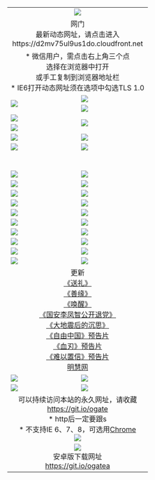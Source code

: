 ﻿<table>
  <tr></tr>
  <tr><td colspan=2 align=center><img src="https://cloud.githubusercontent.com/assets/11880933/13434984/f430fae2-e012-11e5-814f-c2df1e82b247.jpg" /></td></tr>
  <tr><td colspan=2 align=center>网门<br>最新动态网址，请点击进入
<br>https://d2mv75ul9us1do.cloudfront.net
    </td>
  </tr>
  <tr>
    <td colspan=2 align=center>* 微信用户，需点击右上角三个点<br>选择在浏览器中打开<br>或手工复制到浏览器地址栏
    <br>* IE6打开动态网址须在选项中勾选TLS 1.0</td>
  </tr>
  <tr>
    <td rowspan=2><a href="https://d2mv75ul9us1do.cloudfront.net/ogUP.aspx?name=11DKC.mp4&list=11DKC" target="_blank"><img src="https://d2mv75ul9us1do.cloudfront.net/Up/11DKC1.jpg" /></a></td> 
    <td><div><a href="https://d2mv75ul9us1do.cloudfront.net/ogUP.aspx?name=LRWS.mp4&list=LRWS" target="_blank"><img src="https://d2mv75ul9us1do.cloudfront.net/Up/LRWS.jpg" /></a></td>
   </tr>
  <tr>
    <td><a href="https://d2mv75ul9us1do.cloudfront.net/ogNiceVedio.aspx" target="_blank"><img src="https://d2mv75ul9us1do.cloudfront.net/Up/11TGKDY.jpg" /></a></td>
  </tr>
  <tr>
    <td><a href="https://d2mv75ul9us1do.cloudfront.net/ogUP.aspx?name=JQR.mp4&count=2" target="_blank"><img src="https://d2mv75ul9us1do.cloudfront.net/Up/JQR.jpg" /></a></td>   
    <td rowspan=2><a href="https://d2mv75ul9us1do.cloudfront.net/ogUP.aspx?name=JP.mp4&count=9" target="_blank"><img src="https://d2mv75ul9us1do.cloudfront.net/Up/JP.jpg" /></td>
  </tr>
  <tr>
    <td><a href="https://d2mv75ul9us1do.cloudfront.net/ogUP.aspx?name=WH.mp4" target="_blank"><img src="https://d2mv75ul9us1do.cloudfront.net/Up/WH.jpg" /></a></td>
  </tr>
  <tr>
    <td><a href="https://d2mv75ul9us1do.cloudfront.net/ogUP.aspx?name=SSZJ.mp4&list=SSZJ" target="_blank"><img src="https://d2mv75ul9us1do.cloudfront.net/Up/SSZJ.jpg" /></a></td>
    <td><a href="https://d2mv75ul9us1do.cloudfront.net/ogUP.aspx?name=1XQK.mp4&count=13" target="_blank"><img src="https://d2mv75ul9us1do.cloudfront.net/Up/1XQK.jpg" /></a</td>
  </tr>
  <tr>
    <td><a href="https://d2mv75ul9us1do.cloudfront.net/ogUP.aspx?name=ZY.mp4&count=2015|16" target="_blank"><img src="https://d2mv75ul9us1do.cloudfront.net/Up/ZY.jpg" /></a</td>
    <td><a href="https://d2mv75ul9us1do.cloudfront.net/ogUP.aspx?name=XTFY.mp4&count=B|2,A|24" target="_blank"><img src="https://d2mv75ul9us1do.cloudfront.net/Up/XTFY.jpg" /></a></td>
  </tr>
  <tr height="40">
  </tr>
  <tr>
    <td><a href="https://d2mv75ul9us1do.cloudfront.net/ogUP.aspx?name=4SQQ.mp4&list=4SQQ" target="_blank"><img src="https://d2mv75ul9us1do.cloudfront.net/Up/4SQQ0.jpg"/></a></td>
    <td><a href="https://d2mv75ul9us1do.cloudfront.net/ogUP.aspx?name=4SHQ.mp4&list=4SHQ" target="_blank"><img src="https://d2mv75ul9us1do.cloudfront.net/Up/4SHQ0.jpg"/></a></td>
  </tr>
  <tr>
    <td><a href="https://d2mv75ul9us1do.cloudfront.net/ogUP.aspx?name=4SZG.mp4&list=4SZG" target="_blank"><img src="https://d2mv75ul9us1do.cloudfront.net/Up/4SZG0.jpg"/></a></td>
    <td><a href="https://d2mv75ul9us1do.cloudfront.net/ogUP.aspx?name=4SDJ.mp4&list=4SDJ" target="_blank"><img src="https://d2mv75ul9us1do.cloudfront.net/Up/4SDJ0.jpg"/></a></td>
  </tr>
  <tr>
    <td><a href="https://d2mv75ul9us1do.cloudfront.net/ogUP.aspx?name=4SGX.mp4&list=4SGX" target="_blank"><img src="https://d2mv75ul9us1do.cloudfront.net/Up/4SGX0.jpg"/></a></td>
    <td><a href="https://d2mv75ul9us1do.cloudfront.net/ogUP.aspx?name=4SHD.mp4&list=4SHD" target="_blank"><img src="https://d2mv75ul9us1do.cloudfront.net/Up/4SHD0.jpg"/></a></td>
  </tr>
  <tr>
    <td><a href="https://d2mv75ul9us1do.cloudfront.net/ogUP.aspx?name=4CTX.mp4&list=4CTX" target="_blank"><img src="https://d2mv75ul9us1do.cloudfront.net/Up/4CTX0.jpg"/></a></td>
    <td><a href="https://d2mv75ul9us1do.cloudfront.net/ogUP.aspx?name=4CWZ.mp4&list=4CWZ" target="_blank"><img src="https://d2mv75ul9us1do.cloudfront.net/Up/4CWZ0.jpg"/></a></td>
  </tr>
  <tr>
    <td><a href="https://d2mv75ul9us1do.cloudfront.net/onUP.aspx?name=https://d1lqqjldbsh7xo.cloudfront.net/" target="_blank"><img src="https://d2mv75ul9us1do.cloudfront.net/Up/0DTW.jpg"/></a></td>
    <td><a href="https://d2mv75ul9us1do.cloudfront.net/onUP.aspx?name=https://d240ns8up8earz.cloudfront.net/acenter/" target="_blank"><img src="https://d2mv75ul9us1do.cloudfront.net/Up/0TDW.jpg" /></a></td>
  </tr>
  <tr>
    <td><a href="https://d2mv75ul9us1do.cloudfront.net/onUP.aspx?name=https://d4508d6vomz2p.cloudfront.net/gb/nsc413.htm" target="_blank"><img src="https://d2mv75ul9us1do.cloudfront.net/Up/0DJY.jpg" /></a></td>
    <td><a href="https://d2mv75ul9us1do.cloudfront.net/onUP.aspx?name=https://dilo7bqpjb57y.cloudfront.net/xtr/gb/prog204.html" target="_blank"><img src="https://d2mv75ul9us1do.cloudfront.net/Up/0XTR.jpg" /></a></td>
  </tr>
  <tr>
    <td><a href="https://d2mv75ul9us1do.cloudfront.net/onUP.aspx?name=https://d3aj00iefsmfgc.cloudfront.net/" target="_blank"><img src="https://d2mv75ul9us1do.cloudfront.net/Up/0MHW.jpg" /></a></td>
    <td><a href="https://d2mv75ul9us1do.cloudfront.net/onUP.aspx?name=https://d20wz7qt14x5d2.cloudfront.net/" target="_blank"><img src="https://d2mv75ul9us1do.cloudfront.net/Up/0ZJW.jpg" /></a></td>
  </tr>
  <tr>
    <td><a href="https://d2mv75ul9us1do.cloudfront.net/ogUP.aspx?name=0FG.zip" target="_blank"><img src="https://d2mv75ul9us1do.cloudfront.net/Up/0FG.jpg" /></a></td>
    <td><a href="https://d2mv75ul9us1do.cloudfront.net/ogUP.aspx?name=0FGA.apk" target="_blank"><img src="https://d2mv75ul9us1do.cloudfront.net/Up/0FGA.jpg" /></a></td>
  </tr>
  <tr>
    <td><a href="https://d2mv75ul9us1do.cloudfront.net/ogUP.aspx?name=0U.zip" target="_blank"><img src="https://d2mv75ul9us1do.cloudfront.net/Up/0U.jpg" /></a></td>
    <td><a href="https://d2mv75ul9us1do.cloudfront.net/ogUP.aspx?name=0UA.apk" target="_blank"><img src="https://d2mv75ul9us1do.cloudfront.net/Up/0UA.jpg" /></a></td>
  </tr>
  <tr>
    <td><a href="https://d2mv75ul9us1do.cloudfront.net/ogUP.aspx?name=0iPPOTV.zip" target="_blank"><img src="https://d2mv75ul9us1do.cloudfront.net/Up/0iPPOTV.jpg" /></a></td>
    <td><a href="https://d2mv75ul9us1do.cloudfront.net/ogUP.aspx?name=0iNTD.apk" target="_blank"><img src="https://d2mv75ul9us1do.cloudfront.net/Up/0iNTD.jpg" /></a></td>
  </tr>
  <tr>
    <td colspan=2 align=center>更新<br>
      <a href="https://d2mv75ul9us1do.cloudfront.net/ogUP.aspx?name=4ESL.mp4" target="_blank">《送礼》</a><br>
      <a href="https://d2mv75ul9us1do.cloudfront.net/ogUP.aspx?name=4ESY.mp4" target="_blank">《善缘》</a><br>
      <a href="https://d2mv75ul9us1do.cloudfront.net/ogUP.aspx?name=4EHX.mp4" target="_blank">《唤醒》</a><br>
      <a href="https://d2mv75ul9us1do.cloudfront.net/ogUP.aspx?name=4LFZ.mp4" target="_blank">《国安李凤智公开退党》</a><br>
      <a href="https://d2mv75ul9us1do.cloudfront.net/ogUP.aspx?name=4DDZHDCS.mp4" target="_blank">《大地震后的沉思》</a><br>
      <a href="https://d2mv75ul9us1do.cloudfront.net/ogUP.aspx?name=11ZYZG0.mp4" target="_blank">《自由中国》预告片</a><br>
      <a href="https://d2mv75ul9us1do.cloudfront.net/ogUP.aspx?name=11XR.mp4" target="_blank">《血刃》预告片</a><br>
      <a href="https://d2mv75ul9us1do.cloudfront.net/ogUP.aspx?name=11NYZX.mp4&count=2" target="_blank">《难以置信》预告片</a><br>
      <a href="https://d2mv75ul9us1do.cloudfront.net/onUP.aspx?name=https://www.minghui.org/" target="_blank">明慧网</a></td>
    </td>
  </tr>
  <tr>
    <td><a href="https://d2mv75ul9us1do.cloudfront.net/ogNice.aspx" target="_blank"><img src="https://d2mv75ul9us1do.cloudfront.net/Up/0WCYY.jpg" /></a></td>
    <td><a href="https://d2mv75ul9us1do.cloudfront.net/onCO.aspx?ob=600事物&op=增删改&args=WH1~%23类型6新闻%7c%23类型6评论&mode=" target="_blank"><img src="https://d2mv75ul9us1do.cloudfront.net/Up/0WZTT.jpg" /></a></td> 
  </tr>
  <tr>
    <td><a href="https://d2mv75ul9us1do.cloudfront.net/ogDY.aspx" target="_blank"><img src="https://d2mv75ul9us1do.cloudfront.net/Up/0FK.jpg" /></a></td>
    <td><a href="https://d2mv75ul9us1do.cloudfront.net/ogST.aspx" target="_blank"><img src="https://d2mv75ul9us1do.cloudfront.net/Up/0ST.jpg" /></a></td> 
  </tr>
  <tr>
    <td colspan=2 align=center>可以持续访问本站的永久网址，请收藏<br/><a href="https://git.io/ogate" target="_blank">https://git.io/ogate</a><br/>* http后一定要跟s<br/>* 不支持IE 6、7、8，可选用<a href="https://d2mv75ul9us1do.cloudfront.net/ogUP.aspx?name=0ChromePortable.zip">Chrome</a><br/><a href="https://d2mv75ul9us1do.cloudfront.net/Up/0WMGDL2.png" target="_blank"><img src="https://d2mv75ul9us1do.cloudfront.net/Up/0WMGD2.png"/></a></td>
  </tr>
  <tr>
    <td colspan=2 align=center><a href="https://d2mv75ul9us1do.cloudfront.net/ogUP.aspx?name=0oGate.apk" target="_blank"><img src="https://cloud.githubusercontent.com/assets/11880933/13720399/75e143ee-e842-11e5-9f0a-1421f423c80f.jpg" /></a><br>安卓版下载网址<br><a href="https://git.io/ogatea">https://git.io/ogatea</a></td>
  </tr>
  <!--tr>
    <td colspan=2 align=center>可能失效的动态网址
    </td>
  </tr-->
</table>

